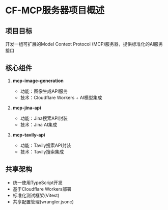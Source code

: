 # CF-MCP服务器项目概述

## 项目目标
开发一组可扩展的Model Context Protocol (MCP)服务器，提供标准化的AI服务接口

## 核心组件
1. **mcp-image-generation**
   - 功能：图像生成API服务
   - 技术：Cloudflare Workers + AI模型集成

2. **mcp-jina-api** 
   - 功能：Jina搜索API封装
   - 技术：Jina AI集成

3. **mcp-tavily-api**
   - 功能：Tavily搜索API封装
   - 技术：Tavily搜索集成

## 共享架构
- 统一使用TypeScript开发
- 基于Cloudflare Workers部署
- 标准化测试框架(Vitest)
- 共享配置管理(wrangler.jsonc)
